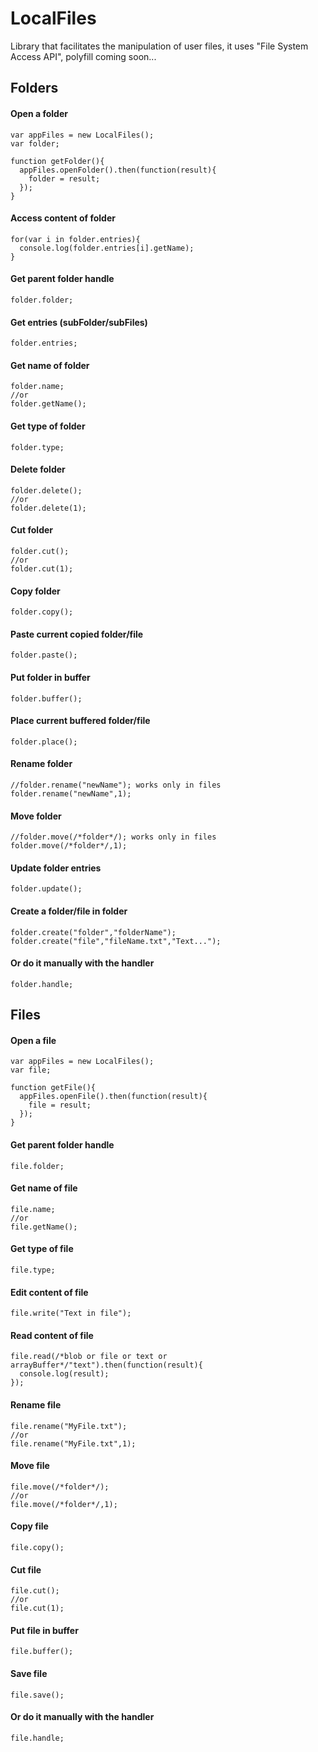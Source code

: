 # LocalFiles
Library that facilitates the manipulation of user files, it uses "File System Access API", polyfill coming soon...

## Folders

#### Open a folder

```
var appFiles = new LocalFiles();
var folder;

function getFolder(){
  appFiles.openFolder().then(function(result){
    folder = result;
  });
}
```
#### Access content of folder

```
for(var i in folder.entries){
  console.log(folder.entries[i].getName);
}
```
#### Get parent folder handle

```
folder.folder;
```
#### Get entries (subFolder/subFiles)

```
folder.entries;
```
#### Get name of folder

```
folder.name;
//or
folder.getName();
```
#### Get type of folder

```
folder.type;
```
#### Delete folder

```
folder.delete();
//or
folder.delete(1);
```
#### Cut folder

```
folder.cut();
//or
folder.cut(1);
```
#### Copy folder

```
folder.copy();
```
#### Paste current copied folder/file

```
folder.paste();
```
#### Put folder in buffer

```
folder.buffer();
```
#### Place current buffered folder/file

```
folder.place();
```
#### Rename folder

```
//folder.rename("newName"); works only in files
folder.rename("newName",1);
```
#### Move folder

```
//folder.move(/*folder*/); works only in files
folder.move(/*folder*/,1);
```
#### Update folder entries

```
folder.update();
```
#### Create a folder/file in folder

```
folder.create("folder","folderName");
folder.create("file","fileName.txt","Text...");
```
#### Or do it manually with the handler

```
folder.handle;
```

## Files

#### Open a file

```
var appFiles = new LocalFiles();
var file;

function getFile(){
  appFiles.openFile().then(function(result){
    file = result;
  });
}
```
#### Get parent folder handle

```
file.folder;
```
#### Get name of file

```
file.name;
//or
file.getName();
```
#### Get type of file

```
file.type;
```
#### Edit content of file

```
file.write("Text in file");
```
#### Read content of file

```
file.read(/*blob or file or text or arrayBuffer*/"text").then(function(result){
  console.log(result);
});
```
#### Rename file

```
file.rename("MyFile.txt");
//or
file.rename("MyFile.txt",1);
```
#### Move file

```
file.move(/*folder*/);
//or
file.move(/*folder*/,1);
```
#### Copy file

```
file.copy();
```
#### Cut file

```
file.cut();
//or
file.cut(1);
```
#### Put file in buffer

```
file.buffer();
```
#### Save file

```
file.save();
```
#### Or do it manually with the handler

```
file.handle;
```
